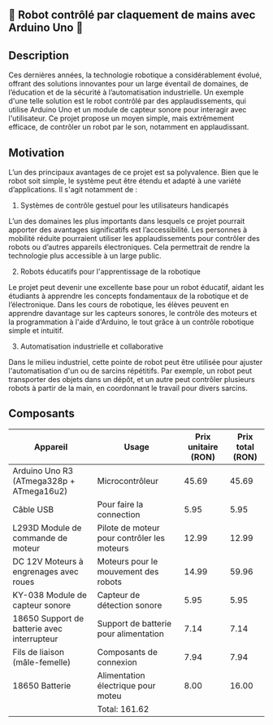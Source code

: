 <h2>🤖 Robot contrôlé par claquement de mains avec Arduino Uno 👏 </h2>

## Description

Ces dernières années, la technologie robotique a considérablement évolué, offrant des solutions innovantes pour un large éventail de domaines, de l’éducation et de la sécurité à l’automatisation industrielle. Un exemple d'une telle solution est le robot contrôlé par des applaudissements, qui utilise Arduino Uno et un module de capteur sonore pour interagir avec l'utilisateur. Ce projet propose un moyen simple, mais extrêmement efficace, de contrôler un robot par le son, notamment en applaudissant.

## Motivation

L’un des principaux avantages de ce projet est sa polyvalence. Bien que le robot soit simple, le système peut être étendu et adapté à une variété d’applications. Il s'agit notamment de :

1. Systèmes de contrôle gestuel pour les utilisateurs handicapés 

L’un des domaines les plus importants dans lesquels ce projet pourrait apporter des avantages significatifs est l’accessibilité. Les personnes à mobilité réduite pourraient utiliser les applaudissements pour contrôler des robots ou d’autres appareils électroniques. Cela permettrait de rendre la technologie plus accessible à un large public.

2. Robots éducatifs pour l'apprentissage de la robotique 

Le projet peut devenir une excellente base pour un robot éducatif, aidant les étudiants à apprendre les concepts fondamentaux de la robotique et de l’électronique. Dans les cours de robotique, les élèves peuvent en apprendre davantage sur les capteurs sonores, le contrôle des moteurs et la programmation à l'aide d'Arduino, le tout grâce à un contrôle robotique simple et intuitif.

3. Automatisation industrielle et collaborative 

Dans le milieu industriel, cette pointe de robot peut être utilisée pour ajuster l'automatisation d'un ou de sarcins répétitifs. Par exemple, un robot peut transporter des objets dans un dépôt, et un autre peut contrôler plusieurs robots à partir de la main, en coordonnant le travail pour divers sarcins.

## Composants

| Appareil                                     | Usage                                        | Prix unitaire (RON)  |  Prix total (RON)  |
|----------------------------------------------|----------------------------------------------|----------------------|--------------------|
| Arduino Uno R3 (ATmega328p + ATmega16u2)     | Microcontrôleur                              | 45.69                | 45.69              |
| Câble USB                                    | Pour faire la connection                     | 5.95                 | 5.95               |
| L293D Module de commande de moteur           | Pilote de moteur pour contrôler les moteurs  | 12.99                | 12.99              |
| DC 12V Moteurs à engrenages avec roues       | Moteurs pour le mouvement des robots         | 14.99                | 59.96              |
| KY-038 Module de capteur sonore              | Capteur de détection sonore                  | 5.95                 | 5.95               |
| 18650 Support de batterie avec interrupteur  | Support de batterie pour alimentation        | 7.14                 | 7.14               |
| Fils de liaison (mâle-femelle)               | Composants de connexion                      | 7.94                 | 7.94               |
| 18650 Batterie                               | Alimentation électrique pour moteu           | 8.00                 | 16.00              |
                                                                                                                     | Total: 161.62      |





